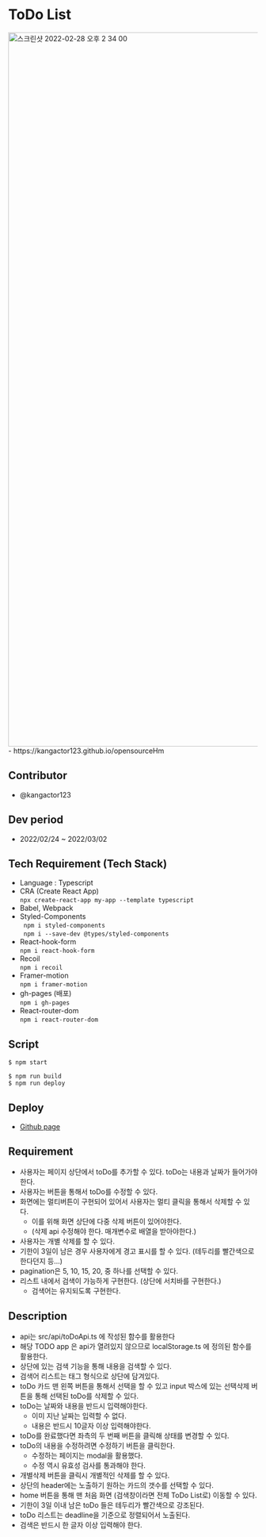 # ToDo List

<img width="1440" alt="스크린샷 2022-02-28 오후 2 34 00" src="https://user-images.githubusercontent.com/82820237/155929648-3aa8b0d7-efb7-42c2-984d-e7772331c1ee.png">
- https://kangactor123.github.io/opensourceHm

## Contributor

- @kangactor123

## Dev period

- 2022/02/24 ~ 2022/03/02

## Tech Requirement (Tech Stack)

- Language : Typescript
- CRA (Create React App)<br/>
  `npx create-react-app my-app --template typescript`
- Babel, Webpack
- Styled-Components<br/>
  ` npm i styled-components`<br/>
  ` npm i --save-dev @types/styled-components`
- React-hook-form<br/>
  `npm i react-hook-form`
- Recoil<br/>
  `npm i recoil`
- Framer-motion<br/>
  `npm i framer-motion`
- gh-pages (배포)<br/>
  `npm i gh-pages`
- React-router-dom<br/>
  `npm i react-router-dom`

## Script

```
$ npm start
```

```
$ npm run build
$ npm run deploy
```

## Deploy

- <a href="https://kangactor123.github.io/opensourceHm">Github page</a>

## Requirement

- 사용자는 페이지 상단에서 toDo를 추가할 수 있다. toDo는 내용과 날짜가 들어가야한다.
- 사용자는 버튼을 통해서 toDo를 수정할 수 있다.
- 화면에는 멀티버튼이 구현되어 있어서 사용자는 멀티 클릭을 통해서 삭제할 수 있다.
  - 이를 위해 화면 상단에 다중 삭제 버튼이 있어야한다.
  - (삭제 api 수정해야 한다. 매개변수로 배열을 받아야한다.)
- 사용자는 개별 삭제를 할 수 있다.
- 기한이 3일이 남은 경우 사용자에게 경고 표시를 할 수 있다. (테두리를 빨간색으로 한다던지 등...)
- pagination은 5, 10, 15, 20, 중 하나를 선택할 수 있다.
- 리스트 내에서 검색이 가능하게 구현한다. (상단에 서치바를 구현한다.)
  - 검색어는 유지되도록 구현한다.

## Description

- api는 src/api/toDoApi.ts 에 작성된 함수를 활용한다
- 해당 TODO app 은 api가 열려있지 않으므로 localStorage.ts 에 정의된 함수를 활용한다.
- 상단에 있는 검색 기능을 통해 내용을 검색할 수 있다.
- 검색어 리스트는 태그 형식으로 상단에 담겨있다.
- toDo 카드 맨 왼쪽 버튼을 통해서 선택을 할 수 있고 input 박스에 있는 선택삭제 버튼을 통해 선택된 toDo를 삭제할 수 있다.
- toDo는 날짜와 내용을 반드시 입력해야한다.
  - 이미 지난 날짜는 입력할 수 없다.
  - 내용은 반드시 10글자 이상 입력해야한다.
- toDo를 완료했다면 좌측의 두 번째 버튼을 클릭해 상태를 변경할 수 있다.
- toDo의 내용을 수정하려면 수정하기 버튼을 클릭한다.
  - 수정하는 페이지는 modal을 활용했다.
  - 수정 역시 유효성 검사를 통과해야 한다.
- 개별삭제 버튼을 클릭시 개별적인 삭제를 할 수 있다.
- 상단의 header에는 노출하기 원하는 카드의 갯수를 선택할 수 있다.
- home 버튼을 통해 맨 처음 화면 (검색창이라면 전체 ToDo List로) 이동할 수 있다.
- 기한이 3일 이내 남은 toDo 들은 테두리가 빨간색으로 강조된다.
- toDo 리스트는 deadline을 기준으로 정렬되어서 노출된다.
- 검색은 반드시 한 글자 이상 입력해야 한다.
